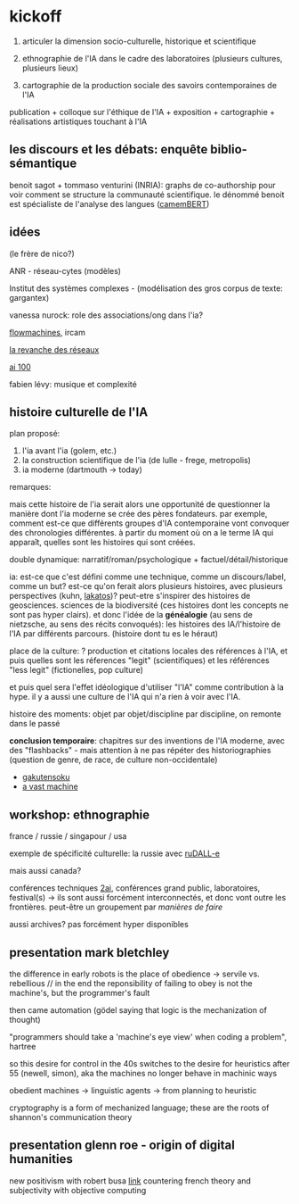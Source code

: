 # kickoff

1. articuler la dimension socio-culturelle, historique et scientifique

2. ethnographie de l'IA dans le cadre des laboratoires (plusieurs cultures, plusieurs lieux)

3. cartographie de la production sociale des savoirs contemporaines de l'IA

publication + colloque sur l'éthique de l'IA + exposition + cartographie + réalisations artistiques touchant à l'IA


## les discours et les débats: enquête biblio-sémantique

benoit sagot + tommaso venturini (INRIA): graphs de co-authorship pour voir comment se structure la communauté scientifique. le dénommé benoit est spécialiste de l'analyse des langues ([camemBERT](https://camembert-model.fr/))

## idées

(le frère de nico?) 

ANR - réseau-cytes (modèles)

Institut des systèmes complexes - (modélisation des gros corpus de texte: gargantex)

vanessa nurock: role des associations/ong dans l'ia?

[flowmachines](https://www.flow-machines.com/), ircam

[la revanche des réseaux](https://www.cairn.info/revue-reseaux-2018-5-page-173.htm)

[ai 100](https://ai100.stanford.edu/)

fabien lévy: musique et complexité

## histoire culturelle de l'IA

plan proposé:

1. l'ia avant l'ia (golem, etc.)
2. la construction scientifique de l'ia (de lulle - frege, metropolis)
3. ia moderne (dartmouth -> today)

remarques:

mais cette histoire de l'ia serait alors une opportunité de questionner la manière dont l'ia moderne se crée des pères fondateurs. par exemple, comment est-ce que différents groupes d'IA contemporaine vont convoquer des chronologies différentes. à partir du moment où on a le terme IA qui apparaît, quelles sont les histoires qui sont créées.

double dynamique: narratif/roman/psychologique + factuel/détail/historique

ia: est-ce que c'est défini comme une technique, comme un discours/label, comme un but? est-ce qu'on ferait alors plusieurs histoires, avec plusieurs perspectives (kuhn, [lakatos](https://plato.stanford.edu/entries/lakatos/))? peut-etre s'inspirer des histoires de geosciences. sciences de la biodiversité (ces histoires dont les concepts ne sont pas hyper clairs). et donc l'idée de la __généalogie__ (au sens de nietzsche, au sens des récits convoqués): les histoires des IA/l'histoire de l'IA par différents parcours. (histoire dont tu es le héraut)

place de la culture: ? production et citations locales des références à l'IA, et puis quelles sont les réferences "legit" (scientifiques) et les références "less legit" (fictionelles, pop culture)

et puis quel sera l'effet idéologique d'utiliser "l'IA" comme contribution à la hype. il y a aussi une culture de l'IA qui n'a rien à voir avec l'IA.

histoire des moments: objet par objet/discipline par discipline, on remonte dans le passé

__conclusion temporaire__: chapitres sur des inventions de l'IA moderne, avec des "flashbacks" - mais attention à ne pas répéter des historiographies (question de genre, de race, de culture non-occidentale)

- [gakutensoku](https://en.wikipedia.org/wiki/Gakutensoku)
- [a vast machine](https://mitpress.mit.edu/books/vast-machine)


## workshop: ethnographie

france / russie / singapour / usa

exemple de spécificité culturelle: la russie avec [ruDALL-e](https://rudalle.ru/en/)

mais aussi canada?

conférences techniques [2ai](https://aaai.org/Conferences/AAAI-21/iaai-21-call/), conférences grand public, laboratoires, festival(s) -> ils sont aussi forcément interconnectés, et donc vont outre les frontières. peut-être un groupement par _manières de faire_

aussi archives? pas forcément hyper disponibles

## presentation mark bletchley

the difference in early robots is the place of obedience -> servile vs. rebellious // in the end the reponsibility of failing to obey is not the machine's, but the programmer's fault

then came automation (gödel saying that logic is the mechanization of thought)

"programmers should take a 'machine's eye view' when coding a problem", hartree

so this desire for control in the 40s switches to the desire for heuristics after 55 (newell, simon), aka the machines no longer behave in machinic ways

obedient machines -> linguistic agents -> from planning to heuristic

cryptography is a form of mechanized language; these are the roots of shannon's communication theory

## presentation glenn roe - origin of digital humanities

new positivism with robert busa [link](https://aleteia.org/2016/09/16/the-jesuit-who-invented-hypertext/) countering french theory and subjectivity with objective computing
